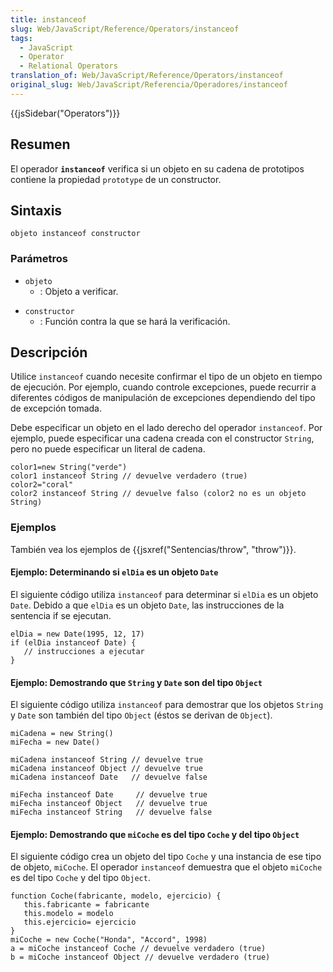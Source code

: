 ```yaml
---
title: instanceof
slug: Web/JavaScript/Reference/Operators/instanceof
tags:
  - JavaScript
  - Operator
  - Relational Operators
translation_of: Web/JavaScript/Reference/Operators/instanceof
original_slug: Web/JavaScript/Referencia/Operadores/instanceof
---
```

{{jsSidebar("Operators")}}

## Resumen

El operador **`instanceof`** verifica si un objeto en su cadena de prototipos contiene la propiedad `prototype` de un constructor.

## Sintaxis

    objeto instanceof constructor

### Parámetros

- `objeto`
  - : Objeto a verificar.

<!---->

- `constructor`
  - : Función contra la que se hará la verificación.

## Descripción

Utilice `instanceof` cuando necesite confirmar el tipo de un objeto en tiempo de ejecución. Por ejemplo, cuando controle excepciones, puede recurrir a diferentes códigos de manipulación de excepciones dependiendo del tipo de excepción tomada.

Debe especificar un objeto en el lado derecho del operador `instanceof`. Por ejemplo, puede especificar una cadena creada con el constructor `String`, pero no puede especificar un literal de cadena.

    color1=new String("verde")
    color1 instanceof String // devuelve verdadero (true)
    color2="coral"
    color2 instanceof String // devuelve falso (color2 no es un objeto String)

### Ejemplos

También vea los ejemplos de {{jsxref("Sentencias/throw", "throw")}}.

#### Ejemplo: Determinando si `elDia` es un objeto `Date`

El siguiente código utiliza `instanceof` para determinar si `elDia` es un objeto `Date`. Debido a que `elDia` es un objeto `Date`, las instrucciones de la sentencia if se ejecutan.

    elDia = new Date(1995, 12, 17)
    if (elDia instanceof Date) {
       // instrucciones a ejecutar
    }

#### Ejemplo: Demostrando que `String` y `Date` son del tipo `Object`

El siguiente código utiliza `instanceof` para demostrar que los objetos `String` y `Date` son también del tipo `Object` (éstos se derivan de `Object`).

    miCadena = new String()
    miFecha = new Date()

    miCadena instanceof String // devuelve true
    miCadena instanceof Object // devuelve true
    miCadena instanceof Date   // devuelve false

    miFecha instanceof Date     // devuelve true
    miFecha instanceof Object   // devuelve true
    miFecha instanceof String   // devuelve false

#### Ejemplo: Demostrando que `miCoche` es del tipo `Coche` y del tipo `Object`

El siguiente código crea un objeto del tipo `Coche` y una instancia de ese tipo de objeto, `miCoche`. El operador `instanceof` demuestra que el objeto `miCoche` es del tipo `Coche` y del tipo `Object`.

    function Coche(fabricante, modelo, ejercicio) {
       this.fabricante = fabricante
       this.modelo = modelo
       this.ejercicio= ejercicio
    }
    miCoche = new Coche("Honda", "Accord", 1998)
    a = miCoche instanceof Coche // devuelve verdadero (true)
    b = miCoche instanceof Object // devuelve verdadero (true)
